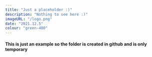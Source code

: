 ```yaml
---
title: "Just a placeholder :)"
description: "Nothing to see here :)"
imageURL: "/logo.png"
date: "2021.12.5"
colour: "green-400"
---
```

#### This is just an example so the folder is created in github and is only temporary
